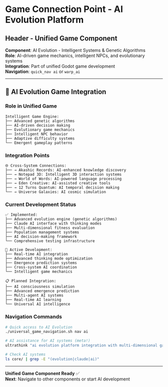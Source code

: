 # Game Connection Point - AI Evolution Platform

## Header - Unified Game Component
**Component**: AI Evolution - Intelligent Systems & Genetic Algorithms  
**Role**: AI-driven game mechanics, intelligent NPCs, and evolutionary systems  
**Integration**: Part of unified Godot game development  
**Navigation**: `quick_nav ai` or `warp_ai`  

---

## 🧠 AI Evolution Game Integration

### **Role in Unified Game**
```
Intelligent Game Engine:
├── Advanced genetic algorithms
├── AI-driven decision making
├── Evolutionary game mechanics
├── Intelligent NPC behavior
├── Adaptive difficulty systems
└── Emergent gameplay patterns
```

### **Integration Points**
```
🌐 Cross-System Connections:
├── → Akashic Records: AI-enhanced knowledge discovery
├── → Notepad 3D: Intelligent 3D interaction systems
├── → World of Words: AI-powered language processing
├── → Eden Creative: AI-assisted creative tools
├── → 12 Turns Quantum: AI temporal decision making
└── → Universe Galaxies: AI cosmic simulation
```

### **Current Development Status**
```
✅ Implemented:
├── Advanced evolution engine (genetic algorithms)
├── Claude AI interface with thinking modes
├── Multi-dimensional fitness evaluation
├── Population management systems
├── AI decision-making framework
└── Comprehensive testing infrastructure

🔄 Active Development:
├── Real-time AI integration
├── Advanced thinking mode optimization
├── Emergence prediction systems
├── Cross-system AI coordination
└── Intelligent game mechanics

📋 Planned Integration:
├── AI consciousness simulation
├── Advanced emergence prediction
├── Multi-agent AI systems
├── Real-time AI learning
└── Universal AI intelligence
```

### **Navigation Commands**
```bash
# Quick access to AI Evolution
./universal_game_navigation.sh nav ai

# AI assistance for AI systems (meta!)
ultrathink "ai evolution platform integration with multi-dimensional game systems"

# Check AI systems
ls core/ | grep -E "(evolution|claude|ai)"
```

---
**Unified Game Component Ready** ✅  
**Next**: Navigate to other components or start AI development